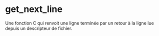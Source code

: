 # get_next_line
Une fonction C qui renvoit une ligne terminée par un retour à la ligne lue depuis un descripteur de fichier.
